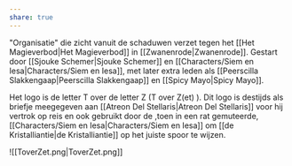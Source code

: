 ```yaml
---
share: true
---
```

"Organisatie" die zicht vanuit de schaduwen verzet tegen het [[Het Magieverbod|Het Magieverbod]] in [[Zwanenrode|Zwanenrode]]. 
Gestart door [[Sjouke Schemer|Sjouke Schemer]] en [[Characters/Siem en Iesa|Characters/Siem en Iesa]], met later extra leden als [[Peerscilla Slakkengaap|Peerscilla Slakkengaap]] en [[Spicy Mayo|Spicy Mayo]].

Het logo is de letter T over de letter Z (T over Z(et) ). Dit logo is destijds als briefje meegegeven aan [[Atreon Del Stellaris|Atreon Del Stellaris]] voor hij vertrok op reis en ook gebruikt door de ,toen in een rat gemuteerde, [[Characters/Siem en Iesa|Characters/Siem en Iesa]] om [[de Kristalliantie|de Kristalliantie]] op het juiste spoor te wijzen.


![[ToverZet.png|ToverZet.png]]